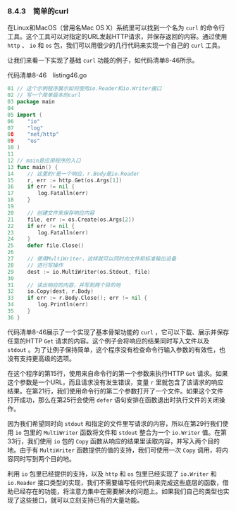 ### 8.4.3　简单的curl

在Linux和MacOS（曾用名Mac OS X）系统里可以找到一个名为 `curl` 的命令行工具。这个工具可以对指定的URL发起HTTP请求，并保存返回的内容。通过使用 `http` 、 `io` 和 `os` 包，我们可以用很少的几行代码来实现一个自己的 `curl` 工具。

让我们来看一下实现了基础 `curl` 功能的例子，如代码清单8-46所示。

代码清单8-46　listing46.go

```go
01 // 这个示例程序展示如何使用io.Reader和io.Writer接口
02 // 写一个简单版本的curl
03 package main
04
05 import (
06　　 "io"
07　　 "log"
08　　 "net/http"
09　　 "os"
10 )
11
12 // main是应用程序的入口
13 func main() {
14　　 // 这里的r是一个响应，r.Body是io.Reader
15　　 r, err := http.Get(os.Args[1])
16　　 if err != nil {
17　　　　 log.Fatalln(err)
18　　 }
19
20　　 // 创建文件来保存响应内容
21　　 file, err := os.Create(os.Args[2])
22　　 if err != nil {
23　　　　 log.Fatalln(err)
24　　 }
25　　 defer file.Close()
26
27　　 // 使用MultiWriter，这样就可以同时向文件和标准输出设备
28　　 // 进行写操作
29　　 dest := io.MultiWriter(os.Stdout, file)
30
31　　 // 读出响应的内容，并写到两个目的地
32　　 io.Copy(dest, r.Body)
33　　 if err := r.Body.Close(); err != nil {
34　　　　 log.Println(err)
35　　 }
36 }
```

代码清单8-46展示了一个实现了基本骨架功能的 `curl` ，它可以下载、展示并保存任意的HTTP  `Get` 请求的内容。这个例子会将响应的结果同时写入文件以及 `stdout` 。为了让例子保持简单，这个程序没有检查命令行输入参数的有效性，也没有支持更高级的选项。

在这个程序的第15行，使用来自命令行的第一个参数来执行HTTP  `Get` 请求。如果这个参数是一个URL，而且请求没有发生错误，变量 `r` 里就包含了该请求的响应结果。在第21行，我们使用命令行的第二个参数打开了一个文件。如果这个文件打开成功，那么在第25行会使用 `defer` 语句安排在函数退出时执行文件的关闭操作。

因为我们希望同时向 `stdout` 和指定的文件里写请求的内容，所以在第29行我们使用 `io` 包里的 `MultiWriter` 函数将文件和 `stdout` 整合为一个 `io.Writer` 值。在第33行，我们使用 `io` 包的 `Copy` 函数从响应的结果里读取内容，并写入两个目的地。由于有 `MultiWriter` 函数提供的值的支持，我们可使用一次 `Copy` 调用，将内容同时写到两个目的地。

利用 `io` 包里已经提供的支持，以及 `http` 和 `os` 包里已经实现了 `io.Writer` 和 `io.Reader` 接口类型的实现，我们不需要编写任何代码来完成这些底层的函数，借助已经存在的功能，将注意力集中在需要解决的问题上。如果我们自己的类型也实现了这些接口，就可以立刻支持已有的大量功能。


